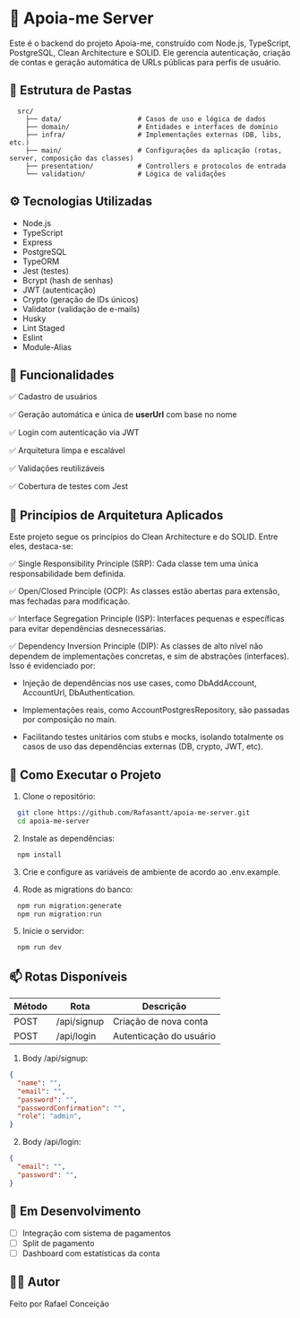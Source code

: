 # 🧠 Apoia-me Server
Este é o backend do projeto Apoia-me, construído com Node.js, TypeScript, PostgreSQL, Clean Architecture e SOLID. Ele gerencia autenticação, criação de contas e geração automática de URLs públicas para perfis de usuário.

## 📁 Estrutura de Pastas
```plaintext
  src/
    ├── data/                   # Casos de uso e lógica de dados
    ├── domain/                 # Entidades e interfaces de domínio
    ├── infra/                  # Implementações externas (DB, libs, etc.)
    ├── main/                   # Configurações da aplicação (rotas, server, composição das classes)
    ├── presentation/           # Controllers e protocolos de entrada
    └── validation/             # Lógica de validações
```

## ⚙️ Tecnologias Utilizadas
- Node.js
- TypeScript
- Express
- PostgreSQL
- TypeORM
- Jest (testes)
- Bcrypt (hash de senhas)
- JWT (autenticação)
- Crypto (geração de IDs únicos)
- Validator (validação de e-mails)
- Husky
- Lint Staged
- Eslint
- Module-Alias


## 📌 Funcionalidades
✅ Cadastro de usuários

✅ Geração automática e única de **userUrl** com base no nome

✅ Login com autenticação via JWT

✅ Arquitetura limpa e escalável

✅ Validações reutilizáveis

✅ Cobertura de testes com Jest

## 📐 Princípios de Arquitetura Aplicados
Este projeto segue os princípios do Clean Architecture e do SOLID. Entre eles, destaca-se:

✅ Single Responsibility Principle (SRP): Cada classe tem uma única responsabilidade bem definida.

✅ Open/Closed Principle (OCP): As classes estão abertas para extensão, mas fechadas para modificação.

✅ Interface Segregation Principle (ISP): Interfaces pequenas e específicas para evitar dependências desnecessárias.

✅ Dependency Inversion Principle (DIP):
As classes de alto nível não dependem de implementações concretas, e sim de abstrações (interfaces).
Isso é evidenciado por:

+ Injeção de dependências nos use cases, como DbAddAccount, AccountUrl, DbAuthentication.

+ Implementações reais, como AccountPostgresRepository, são passadas por composição no main.

+ Facilitando testes unitários com stubs e mocks, isolando totalmente os casos de uso das dependências externas (DB, crypto, JWT, etc).


## 🚀 Como Executar o Projeto
1. Clone o repositório:
  ```bash
    git clone https://github.com/Rafasantt/apoia-me-server.git
    cd apoia-me-server
  ```
2. Instale as dependências:
  ```bash
    npm install
  ```

3. Crie e configure as variáveis de ambiente de acordo ao .env.example.

4. Rode as migrations do banco:
  ```bash
    npm run migration:generate
    npm run migration:run
  ```

5. Inicie o servidor:
  ```bash
    npm run dev
  ```

## 📫 Rotas Disponíveis
  | Método | Rota | Descrição |
  | -------- | -------- | -------- |
  | POST | /api/signup | Criação de nova conta |
  | POST | /api/login | Autenticação do usuário |

1. Body /api/signup:
```json
{
  "name": "",
  "email": "",
  "password": "",
  "passwordConfirmation": "",
  "role": "admin",
}
```

2. Body /api/login:
```json
{
  "email": "",
  "password": "",
}
```

## 🚧 Em Desenvolvimento
- [ ] Integração com sistema de pagamentos
- [ ] Split de pagamento
- [ ] Dashboard com estatísticas da conta

## 👨‍💻 Autor
  Feito por Rafael Conceição
